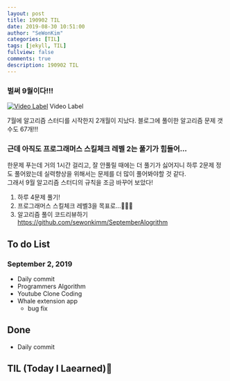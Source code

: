 ```yaml
---
layout: post
title: 190902 TIL
date: 2019-08-30 10:51:00
author: "SeWonKim"
categories: [TIL]
tags: [jekyll, TIL]
fullview: false
comments: true
description: 190902 TIL
---
```


### 벌써 9월이다!!!

[![Video Label](http://img.youtube.com/vi/ter0p_iyIxk/0.jpg)](https://www.youtube.com/watch?v=ter0p_iyIxk?t=0s) Video Label

7월에 알고리즘 스터디를 시작한지 2개월이 지났다. 블로그에 풀이한 알고리즘 문제 갯수도 67개!!!

### 근데 아직도 프로그래머스 스킬체크 레벨 2는 풀기가 힘들어...

한문제 푸는데 거의 1시간 걸리고, 잘 안풀릴 때에는 더 풀기가 싫어지니 하루 2문제 정도 풀어왔는데 실력향상을 위해서는 문제를 더 많이 풀어봐야할 것 같다.  
그래서 9월 알고리즘 스터디의 규칙을 조금 바꾸어 보았다!

1. 하루 4문제 풀기!
2. 프로그래머스 스킬체크 레벨3을 목표로...🏃🏃🏃
3. 알고리즘 풀이 코드리뷰하기 https://github.com/sewonkimm/SeptemberAlogrithm

## To do List

### September 2, 2019

- Daily commit
- Programmers Algorithm
- Youtube Clone Coding
- Whale extension app
  - bug fix

## Done

- Daily commit

## TIL (Today I Laearned)🤔
